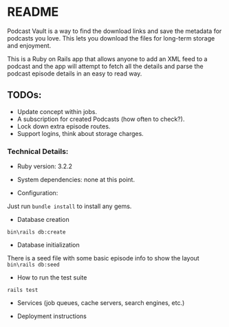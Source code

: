 # README

Podcast Vault is a way to find the download links and save the metadata for podcasts you love. This lets you download the files for long-term storage and enjoyment.

This is a Ruby on Rails app that allows anyone to add an XML feed to a podcast and the app will attempt to fetch all the details and parse the podcast episode details in an easy to read way.

## TODOs:

- Update concept within jobs.
- A subscription for created Podcasts (how often to check?).
- Lock down extra episode routes.
- Support logins, think about storage charges.

### Technical Details: 

* Ruby version: 3.2.2

* System dependencies: none at this point.

* Configuration:

Just run `bundle install` to install any gems.

* Database creation

`bin\rails db:create`

* Database initialization

There is a seed file with some basic episode info to show the layout `bin\rails db:seed`

* How to run the test suite

`rails test`

* Services (job queues, cache servers, search engines, etc.)

* Deployment instructions
